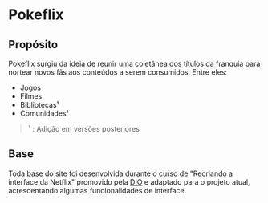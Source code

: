 # Pokeflix
## Propósito
Pokeflix surgiu da ideia de reunir uma coletânea dos títulos da franquia para nortear novos fãs aos conteúdos a serem consumidos.
Entre eles:

 - Jogos
 - Filmes
 - Bibliotecas¹
 - Comunidades¹

> ¹ : Adição em versões posteriores 

## Base
Toda base do site foi desenvolvida durante o curso de "Recriando a interface da Netflix" promovido pela [DIO](https://www.dio.me/) e adaptado para o projeto atual, acrescentando algumas funcionalidades de interface.

